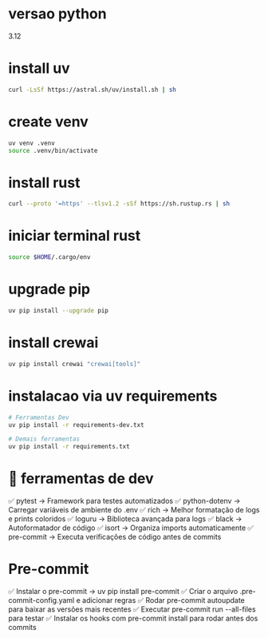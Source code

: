 
# versao python
3.12

# install uv
```sh
curl -LsSf https://astral.sh/uv/install.sh | sh
```

# create venv
```sh
uv venv .venv
source .venv/bin/activate
```

# install rust
```sh
curl --proto '=https' --tlsv1.2 -sSf https://sh.rustup.rs | sh
```

# iniciar terminal rust
```sh
source $HOME/.cargo/env
```

# upgrade pip
```sh
uv pip install --upgrade pip
```

# install crewai
```sh
uv pip install crewai "crewai[tools]"
```


# instalacao via uv requirements
```sh
# Ferramentas Dev
uv pip install -r requirements-dev.txt

# Demais ferramentas
uv pip install -r requirements.txt
```


# 📌 ferramentas de dev
✅ pytest → Framework para testes automatizados
✅ python-dotenv → Carregar variáveis de ambiente do .env
✅ rich → Melhor formatação de logs e prints coloridos
✅ loguru → Biblioteca avançada para logs
✅ black → Autoformatador de código
✅ isort → Organiza imports automaticamente
✅ pre-commit → Executa verificações de código antes de commits


# Pre-commit
✅ Instalar o pre-commit → uv pip install pre-commit
✅ Criar o arquivo .pre-commit-config.yaml e adicionar regras
✅ Rodar pre-commit autoupdate para baixar as versões mais recentes
✅ Executar pre-commit run --all-files para testar
✅ Instalar os hooks com pre-commit install para rodar antes dos commits
